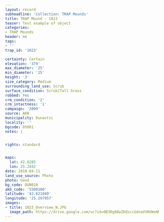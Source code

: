 ```yaml
---
layout: record
subheadline: 'Collection: TRAP Mounds'
title: TRAP Mound - 1023
teaser: Test example of object
categories:
- TRAP Mounds
header: no
tags:
- ''
trap_id: '1023'

certainty: Certain
elevation: '379'
max_diameter: '25'
min_diameter: '25'
height: '3'
size_category: Medium
surrounding_land_use: Scrub
surface_condition: Scrub|Tall Grass
robbed: Yes
crm_condition: '2'
crm_intactness: '1'
campaign: '2009'
source: AKB
municipality: Dunavtsi
locality: ''
bgcode: DS001
notes: |


rights: standard


maps:
  lat: 42.6285
  lon: 25.2442
date: 2018-04-11
land_use_source: Photo
photo: Good
bg_code: DUN010
akb_code: '5500100'
latitude: '42.621049'
longitude: '25.297957'
images:
- title: 1023_Overview_N.JPG
  image_path: https://drive.google.com/uc?id=0B3Rg88wZDQsccGdnaVVHUWxNMm8
---
```

